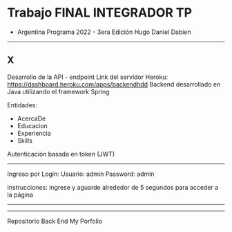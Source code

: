 # Trabajo FINAL INTEGRADOR TP 
- Argentina Programa 2022 - 3era Edición
Hugo Daniel Dabien

-----------------------------------------------------------------
X
-----------------------------------------------------------------


Desarrollo de la API - endpoint
Link del servidor Heroku: https://dashboard.heroku.com/apps/backendhdd
Backend desarrollado en Java utilizando el framework Spring

Entidades:
- AcercaDe
- Educacion
- Experiencia
- Skills

Autenticación basada en token (JWT)

----------------------------------------------------------------

Ingreso por Login: 
Usuario: admin
Password: admin

Instrucciones: ingrese y aguarde alrededor de 5 segundos para acceder a la página

----------------------------------------------------------------------

----------------------------------------------------------------------


Repositorio Back End
My Porfolio
